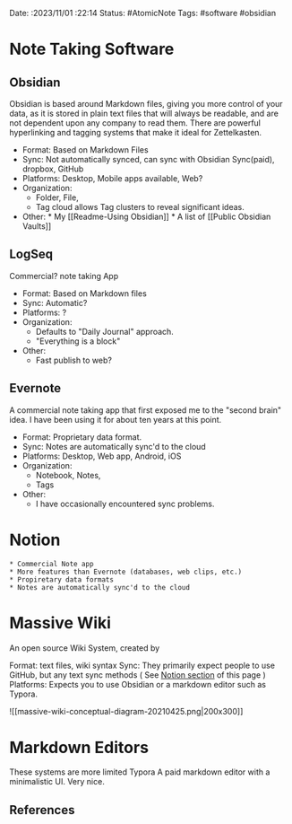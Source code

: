 Date: :2023/11/01 :22:14
Status: #AtomicNote
Tags:  #software #obsidian

# Note Taking Software

## Obsidian
Obsidian is based around Markdown files, giving you more control of your data, as it is stored in plain text files that will always be readable, and are not dependent upon any company to read them.  There are powerful hyperlinking and tagging systems that make it ideal for Zettelkasten.
	  
* Format: Based on Markdown Files
* Sync: Not automatically synced, can sync with Obsidian Sync(paid), dropbox, GitHub
* Platforms:  Desktop, Mobile apps available, Web? 
* Organization: 
	* Folder, File, 
	* Tag cloud allows  Tag clusters to reveal significant ideas.
* Other:
		* My [[Readme-Using Obsidian]] 
		*  A list of [[Public Obsidian Vaults]]
	
	  
##  LogSeq
 Commercial? note taking App
	  
* Format: Based on Markdown files
* Sync: Automatic? 
* Platforms:  ?
* Organization: 
	* Defaults to "Daily Journal" approach.
	* "Everything is a block"
* Other:
	* Fast publish to web? 

## Evernote
A commercial note taking app that first exposed me to the "second brain" idea. I have been using it for about ten years at this point.
	  
* Format: Proprietary data format.
* Sync: Notes are automatically sync'd to the cloud
* Platforms:  Desktop, Web app,  Android, iOS 
* Organization:  
	* Notebook, Notes, 
	* Tags
* Other:
	* I have occasionally encountered sync problems.


# Notion
	* Commercial Note app
	* More features than Evernote (databases, web clips, etc.)
	* Propiretary data formats 
	* Notes are automatically sync'd to the cloud


# Massive Wiki
An open source Wiki System, created by 

Format: text files, wiki syntax
Sync:  They primarily expect people to use GitHub, but any text sync methods ( See [Notion section](#Notion) of this page  )
Platforms: Expects you to use Obsidian or a markdown editor such as Typora. 

![[massive-wiki-conceptual-diagram-20210425.png|200x300]]

# Markdown Editors 
These systems are more limited 
Typora
A paid markdown editor with a minimalistic UI. 
Very nice. 

## References
